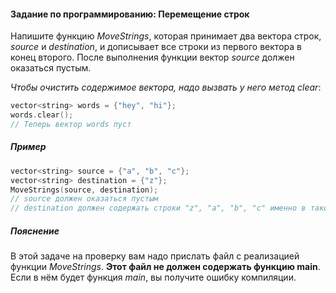 #### Задание по программированию: Перемещение строк ####

Напишите функцию *MoveStrings*, которая принимает два вектора строк, *source* и *destination*, и дописывает все строки из первого вектора в конец второго. После выполнения функции вектор *source* должен оказаться пустым.

*Чтобы очистить содержимое вектора, надо вызвать у него метод clear*:

```objectivec
vector<string> words = {"hey", "hi"};
words.clear();
// Теперь вектор words пуст
```

##### Пример #####
```objectivec
vector<string> source = {"a", "b", "c"};
vector<string> destination = {"z"};
MoveStrings(source, destination);
// source должен оказаться пустым
// destination должен содержать строки "z", "a", "b", "c" именно в таком порядке
```

##### Пояснение #####
В этой задаче на проверку вам надо прислать файл с реализацией функции *MoveStrings*. **Этот файл не должен содержать функцию main**. Если в нём будет функция *main*, вы получите ошибку компиляции.
